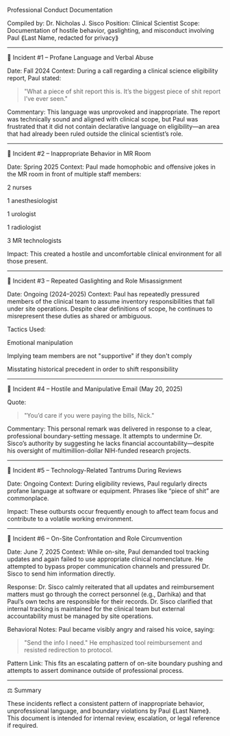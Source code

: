 Professional Conduct Documentation

Compiled by: Dr. Nicholas J. Sisco
Position: Clinical Scientist
Scope: Documentation of hostile behavior, gaslighting, and misconduct involving Paul ⟪Last Name, redacted for privacy⟫


---

📌 Incident #1 – Profane Language and Verbal Abuse

Date: Fall 2024
Context:
During a call regarding a clinical science eligibility report, Paul stated:

> "What a piece of shit report this is. It’s the biggest piece of shit report I’ve ever seen."



Commentary:
This language was unprovoked and inappropriate. The report was technically sound and aligned with clinical scope, but Paul was frustrated that it did not contain declarative language on eligibility—an area that had already been ruled outside the clinical scientist’s role.


---

📌 Incident #2 – Inappropriate Behavior in MR Room

Date: Spring 2025
Context:
Paul made homophobic and offensive jokes in the MR room in front of multiple staff members:

2 nurses

1 anesthesiologist

1 urologist

1 radiologist

3 MR technologists


Impact:
This created a hostile and uncomfortable clinical environment for all those present.


---

📌 Incident #3 – Repeated Gaslighting and Role Misassignment

Date: Ongoing (2024–2025)
Context:
Paul has repeatedly pressured members of the clinical team to assume inventory responsibilities that fall under site operations. Despite clear definitions of scope, he continues to misrepresent these duties as shared or ambiguous.

Tactics Used:

Emotional manipulation

Implying team members are not "supportive" if they don't comply

Misstating historical precedent in order to shift responsibility



---

📌 Incident #4 – Hostile and Manipulative Email (May 20, 2025)

Quote:

> "You’d care if you were paying the bills, Nick."



Commentary:
This personal remark was delivered in response to a clear, professional boundary-setting message. It attempts to undermine Dr. Sisco’s authority by suggesting he lacks financial accountability—despite his oversight of multimillion-dollar NIH-funded research projects.


---

📌 Incident #5 – Technology-Related Tantrums During Reviews

Date: Ongoing
Context:
During eligibility reviews, Paul regularly directs profane language at software or equipment. Phrases like “piece of shit” are commonplace.

Impact:
These outbursts occur frequently enough to affect team focus and contribute to a volatile working environment.


---

📌 Incident #6 – On-Site Confrontation and Role Circumvention

Date: June 7, 2025
Context:
While on-site, Paul demanded tool tracking updates and again failed to use appropriate clinical nomenclature. He attempted to bypass proper communication channels and pressured Dr. Sisco to send him information directly.

Response:
Dr. Sisco calmly reiterated that all updates and reimbursement matters must go through the correct personnel (e.g., Darhika) and that Paul’s own techs are responsible for their records. Dr. Sisco clarified that internal tracking is maintained for the clinical team but external accountability must be managed by site operations.

Behavioral Notes:
Paul became visibly angry and raised his voice, saying:

> "Send the info I need."
He emphasized tool reimbursement and resisted redirection to protocol.



Pattern Link:
This fits an escalating pattern of on-site boundary pushing and attempts to assert dominance outside of professional process.


---

⚖️ Summary

These incidents reflect a consistent pattern of inappropriate behavior, unprofessional language, and boundary violations by Paul ⟪Last Name⟫. This document is intended for internal review, escalation, or legal reference if required.